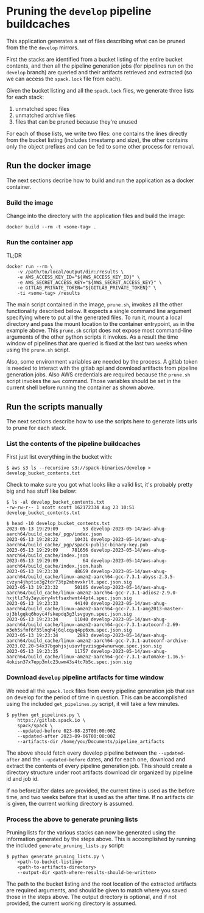# Pruning the `develop` pipeline buildcaches

This application generates a set of files describing what can be pruned from the
the `develop` mirrors.

First the stacks are identified from a bucket listing of the entire bucket contents,
and then all the pipeline generation jobs (for pipelines run on the `develop` branch)
are queried and their artifacts retrieved and extracted (so we can access the
`spack.lock` file from each).

Given the bucket listing and all the `spack.lock` files, we generate three lists for
each stack:

1. unmatched spec files
2. unmatched archive files
3. files that can be pruned because they're unused

For each of those lists, we write two files: one contains the lines directly from
the bucket listing (includes timestamp and size), the other contains only the
object prefixes and can be fed to some other process for removal.

## Run the docker image

The next sections decribe how to build and run the application as a docker container.

### Build the image

Change into the directory with the application files and build the image:

    docker build --rm -t <some-tag> .

### Run the container app

TL;DR

    docker run --rm \
        -v /path/to/local/output/dir:/results \
        -e AWS_ACCESS_KEY_ID="${AWS_ACCESS_KEY_ID}" \
        -e AWS_SECRET_ACCESS_KEY="${AWS_SECRET_ACCESS_KEY}" \
        -e GITLAB_PRIVATE_TOKEN="${GITLAB_PRIVATE_TOKEN}" \
        -ti <some-tag> /results

The main script contained in the image, `prune.sh`, invokes all the other
functionality described below.  It expects a single command line argument specifying
where to put all the generated files.  To run it, mount a local directory and pass
the mount location to the container entrypoint, as in the example above.  This
`prune.sh` script does not expose most command-line arguments of the other python
scripts it invokes.  As a result the time window of pipelines that are queried is
fixed at the last two weeks when using the `prune.sh` script.

Also, some environment variables are needed by the process.  A gitlab token is needed
to interact with the gitlab api and download artifacts from pipeline generation jobs.
Also AWS credentials are required because the `prune.sh` script invokes the `aws`
command.  Those variables should be set in the current shell before running the
container as shown above.

## Run the scripts manually

The next sections describe how to use the scripts here to generate lists urls to
prune for each stack.

### List the contents of the pipeline buildcaches

First just list everything in the bucket with:

    $ aws s3 ls --recursive s3://spack-binaries/develop > develop_bucket_contents.txt

Check to make sure you got what looks like a valid list, it's probably pretty big and
has stuff like below:

    $ ls -al develop_bucket_contents.txt
    -rw-rw-r-- 1 scott scott 162172334 Aug 23 10:51 develop_bucket_contents.txt

    $ head -10 develop_bucket_contents.txt
    2023-05-13 19:29:09         53 develop-2023-05-14/aws-ahug-aarch64/build_cache/_pgp/index.json
    2023-05-13 19:28:22      10431 develop-2023-05-14/aws-ahug-aarch64/build_cache/_pgp/spack-public-binary-key.pub
    2023-05-13 19:29:09     781656 develop-2023-05-14/aws-ahug-aarch64/build_cache/index.json
    2023-05-13 19:29:09         64 develop-2023-05-14/aws-ahug-aarch64/build_cache/index.json.hash
    2023-05-13 19:23:30      48659 develop-2023-05-14/aws-ahug-aarch64/build_cache/linux-amzn2-aarch64-gcc-7.3.1-abyss-2.3.5-cvzyn4jhptie3g2tdr73tp2mbnvxkrlt.spec.json.sig
    2023-05-13 19:23:32      50105 develop-2023-05-14/aws-ahug-aarch64/build_cache/linux-amzn2-aarch64-gcc-7.3.1-adios2-2.9.0-hxjtlz7dy3ayuory4vtfsaxhwnt44pt4.spec.json.sig
    2023-05-13 19:23:33      44140 develop-2023-05-14/aws-ahug-aarch64/build_cache/linux-amzn2-aarch64-gcc-7.3.1-amg2013-master-oj3blgqkq6hoyc4fskepdq3g3lsvguyn.spec.json.sig
    2023-05-13 19:23:34      11040 develop-2023-05-14/aws-ahug-aarch64/build_cache/linux-amzn2-aarch64-gcc-7.3.1-autoconf-2.69-m3eh5sfmf6f35lnqh4j6qlcqyq4pp6xm.spec.json.sig
    2023-05-13 19:23:34       2893 develop-2023-05-14/aws-ahug-aarch64/build_cache/linux-amzn2-aarch64-gcc-7.3.1-autoconf-archive-2023.02.20-54x37bgohjsjuiuvfgvzisgp4wnurwqe.spec.json.sig
    2023-05-13 19:23:35      11757 develop-2023-05-14/aws-ahug-aarch64/build_cache/linux-amzn2-aarch64-gcc-7.3.1-automake-1.16.5-4okisn37x7epp3mlc23uwm43s4tc7b5c.spec.json.sig

### Download `develop` pipeline artifacts for time window

We need all the `spack.lock` files from every pipeline generation job that ran on
develop for the period of time in question.  This can be accomplished using the
included `get_pipelines.py` script, it will take a few minutes.

    $ python get_pipelines.py \
        https://gitlab.spack.io \
        spack/spack \
        --updated-before 023-08-23T00:00:00Z
        --updated-after 2023-09-06T00:00:00Z
        --artifacts-dir /home/you/Documents/pipeline_artifacts

The above should fetch every develop pipeline between the `--updated-after` and the
`--updated-before` dates, and for each one, download and extract the contents of
every pipeline generation job.  This should create a directory structure under root
artifacts download dir organized by pipeline id and job id.

If no before/after dates are provided, the current time is used as the before time,
and two weeks before that is used as the after time.  If no artifacts dir is given,
the current working directory is assumed.

### Process the above to generate pruning lists

Pruning lists for the various stacks can now be generated using the information
generated by the steps above.  This is accomplished by running the included
`generate_pruning_lists.py` script:

    $ python generate_pruning_lists.py \
        <path-to-bucket-listing>
        <path-to-artifacts-directory>
        --output-dir <path-where-results-should-be-written>

The path to the bucket listing and the root location of the extracted artifacts
are required arguments, and should be given to match where you saved those in
the steps above.  The output directory is optional, and if not provided, the
current working directory is assumed.
